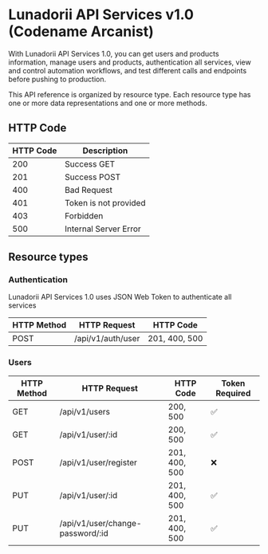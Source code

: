 # Lunadorii API Services v1.0 (Codename Arcanist)

With Lunadorii API Services 1.0, you can get users and products information, manage users and products, authentication all services, view and control automation workflows, and test different calls and endpoints before pushing to production.

This API reference is organized by resource type. Each resource type has one or more data representations and one or more methods.

## HTTP Code
| HTTP Code | Description           |
| --------- |-----------------------|
| 200       | Success GET           |
| 201       | Success POST          |
| 400       | Bad Request           |
| 401       | Token is not provided |
| 403       | Forbidden             |
| 500       | Internal Server Error |

## Resource types

### Authentication
Lunadorii API Services 1.0 uses JSON Web Token to authenticate all services

| HTTP Method         | HTTP Request           | HTTP Code     |
| ------------------- |------------------------|---------------|
| POST                | /api/v1/auth/user      | 201, 400, 500 |

### Users

| HTTP Method         | HTTP Request                     | HTTP Code     | Token Required     |
|---------------------|----------------------------------|---------------|--------------------|
| GET                 | /api/v1/users                    | 200, 500      | :white_check_mark: |
| GET                 | /api/v1/user/:id                 | 200, 500      | :white_check_mark: |
| POST                | /api/v1/user/register            | 201, 400, 500 | :x:                |
| PUT                 | /api/v1/user/:id                 | 201, 400, 500 | :white_check_mark: |
| PUT                 | /api/v1/user/change-password/:id | 201, 400, 500 | :white_check_mark: |
